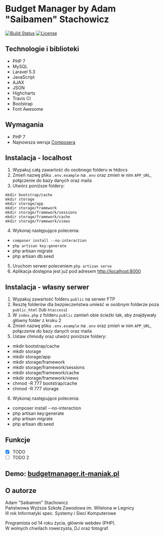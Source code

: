 # Budget Manager by Adam "Saibamen" Stachowicz

[![Build Status](https://travis-ci.com/Saibamen/Budget-Manager.svg?token=aGxL6XsgiKL8Ss4SGZve&branch=master)](https://travis-ci.com/Saibamen/Budget-Manager)
[![License](https://poser.pugx.org/laravel/framework/license.svg)](https://packagist.org/packages/laravel/framework)

## Technologie i biblioteki

- PHP 7
- MySQL
- Laravel 5.3
- JavaScript
- AJAX
- JSON
- Highcharts
- Travis CI
- Bootstrap
- Font Awesome

## Wymagania

- PHP 7
- Najnowsza wersja [Composera](https://getcomposer.org/)

## Instalacja - localhost

1. Wypakuj całą zawartość do osobnego folderu w htdocs
2. Zmień nazwę pliku `.env.example` na `.env` oraz zmień w nim `APP_URL`, połączenie do bazy danych oraz maila
3. Utwórz poniższe foldery:
```
mkdir bootstrap/cache
mkdir storage
mkdir storage/app
mkdir storage/framework
mkdir storage/framework/sessions
mkdir storage/framework/cache
mkdir storage/framework/views
```
4. Wykonaj następujące polecenia:
  - `composer install --no-interaction`
  - `php artisan key:generate`
  - php artisan migrate
  - php artisan db:seed
5. Uruchom serwer poleceniem `php artisan serve`
6. Aplikacja dostępna jest już pod adresem [http://localhost:8000](http://localhost:8000)

## Instalacja - własny serwer

1. Wypakuj zawartość folderu `public` na serwer FTP
2. Resztę folderów dla bezpieczeństwa umieść w osobnym folderze poza `public_html` (lub `htaccess`)
3. W `index.php` z folderu `public` zamień obie ścieżki tak, aby znajdywały główny folder z kroku 2
4. Zmień nazwę pliku `.env.example` na `.env` oraz zmień w nim `APP_URL`, połączenie do bazy danych oraz maila
5. Ustaw chmody oraz utwórz poniższe foldery:
  - mkdir bootstrap/cache
  - mkdir storage
  - mkdir storage/app
  - mkdir storage/framework
  - mkdir storage/framework/sessions
  - mkdir storage/framework/cache
  - mkdir storage/framework/views
  - chmod -R 777 bootstrap/cache
  - chmod -R 777 storage
6. Wykonaj następujące polecenia:
  - composer install --no-interaction
  - php artisan key:generate
  - php artisan migrate
  - php artisan db:seed

## Funkcje

- [x] TODO
- [ ] TODO 2

## Demo: [budgetmanager.it-maniak.pl](http://budgetmanager.it-maniak.pl/)

## O autorze

Adam "Saibamen" Stachowicz<br />
Państwowa Wyższa Szkoła Zawodowa im. Witelona w Legnicy<br />
III rok Informatyki spec. Systemy i Sieci Komputerowe

Programista od 14 roku życia, głównie webdev (PHP).<br />
W wolnych chwilach rowerzysta, DJ oraz fotograf.

